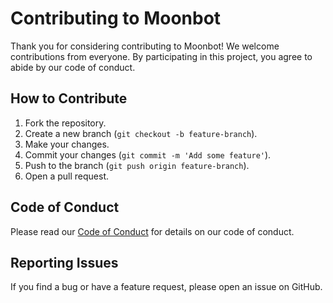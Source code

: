 # Contributing to Moonbot

Thank you for considering contributing to Moonbot! We welcome contributions from everyone. By participating in this project, you agree to abide by our code of conduct.

## How to Contribute

1. Fork the repository.
2. Create a new branch (`git checkout -b feature-branch`).
3. Make your changes.
4. Commit your changes (`git commit -m 'Add some feature'`).
5. Push to the branch (`git push origin feature-branch`).
6. Open a pull request.

## Code of Conduct

Please read our [Code of Conduct](CODE_OF_CONDUCT.md) for details on our code of conduct.

## Reporting Issues

If you find a bug or have a feature request, please open an issue on GitHub.
